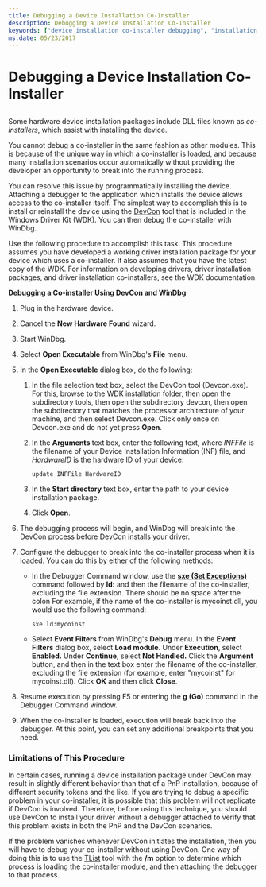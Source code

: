 ```yaml
---
title: Debugging a Device Installation Co-Installer
description: Debugging a Device Installation Co-Installer
keywords: ["device installation co-installer debugging", "installation co-installer debugging", "co-installer debugging"]
ms.date: 05/23/2017
---
```


# Debugging a Device Installation Co-Installer


## <span id="ddk_debugging_dual_boot_machines_dbg"></span><span id="DDK_DEBUGGING_DUAL_BOOT_MACHINES_DBG"></span>


Some hardware device installation packages include DLL files known as *co-installers*, which assist with installing the device.

You cannot debug a co-installer in the same fashion as other modules. This is because of the unique way in which a co-installer is loaded, and because many installation scenarios occur automatically without providing the developer an opportunity to break into the running process.

You can resolve this issue by programmatically installing the device. Attaching a debugger to the application which installs the device allows access to the co-installer itself. The simplest way to accomplish this is to install or reinstall the device using the [DevCon](../devtest/devcon.md) tool that is included in the Windows Driver Kit (WDK). You can then debug the co-installer with WinDbg.

Use the following procedure to accomplish this task. This procedure assumes you have developed a working driver installation package for your device which uses a co-installer. It also assumes that you have the latest copy of the WDK. For information on developing drivers, driver installation packages, and driver installation co-installers, see the WDK documentation.

**Debugging a Co-installer Using DevCon and WinDbg**

1.  Plug in the hardware device.

2.  Cancel the **New Hardware Found** wizard.

3.  Start WinDbg.

4.  Select **Open Executable** from WinDbg's **File** menu.

5.  In the **Open Executable** dialog box, do the following:
    1.  In the file selection text box, select the DevCon tool (Devcon.exe). For this, browse to the WDK installation folder, then open the subdirectory tools, then open the subdirectory devcon, then open the subdirectory that matches the processor architecture of your machine, and then select Devcon.exe. Click only once on Devcon.exe and do not yet press **Open**.
    2.  In the **Arguments** text box, enter the following text, where *INFFile* is the filename of your Device Installation Information (INF) file, and *HardwareID* is the hardware ID of your device:

        ```text
        update INFFile HardwareID 
        ```

    3.  In the **Start directory** text box, enter the path to your device installation package.
    4.  Click **Open**.

6.  The debugging process will begin, and WinDbg will break into the DevCon process before DevCon installs your driver.

7.  Configure the debugger to break into the co-installer process when it is loaded. You can do this by either of the following methods:
    -   In the Debugger Command window, use the [**sxe (Set Exceptions)**](sx--sxd--sxe--sxi--sxn--sxr--sx---set-exceptions-.md) command followed by **ld:** and then the filename of the co-installer, excluding the file extension. There should be no space after the colon For example, if the name of the co-installer is mycoinst.dll, you would use the following command:
        ```dbgcmd
        sxe ld:mycoinst 
        ```

    -   Select **Event Filters** from WinDbg's **Debug** menu. In the **Event Filters** dialog box, select **Load module**. Under **Execution**, select **Enabled.** Under **Continue**, select **Not Handled.** Click the **Argument** button, and then in the text box enter the filename of the co-installer, excluding the file extension (for example, enter "mycoinst" for mycoinst.dll). Click **OK** and then click **Close**.

8.  Resume execution by pressing F5 or entering the **g (Go)** command in the Debugger Command window.

9.  When the co-installer is loaded, execution will break back into the debugger. At this point, you can set any additional breakpoints that you need.

### <span id="limitations_of_this_procedure"></span><span id="LIMITATIONS_OF_THIS_PROCEDURE"></span>Limitations of This Procedure

In certain cases, running a device installation package under DevCon may result in slightly different behavior than that of a PnP installation, because of different security tokens and the like. If you are trying to debug a specific problem in your co-installer, it is possible that this problem will not replicate if DevCon is involved. Therefore, before using this technique, you should use DevCon to install your driver without a debugger attached to verify that this problem exists in both the PnP and the DevCon scenarios.

If the problem vanishes whenever DevCon initiates the installation, then you will have to debug your co-installer without using DevCon. One way of doing this is to use the [TList](tlist.md) tool with the **/m** option to determine which process is loading the co-installer module, and then attaching the debugger to that process.

 

